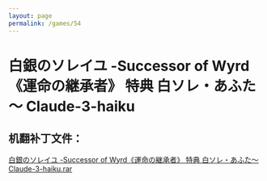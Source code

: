 ```yaml
---
layout: page
permalink: /games/54
---
```



# 白銀のソレイユ -Successor of Wyrd《運命の継承者》 特典 白ソレ・あふた～ Claude-3-haiku

## 机翻补丁文件：

[白銀のソレイユ -Successor of Wyrd《運命の継承者》 特典 白ソレ・あふた～ Claude-3-haiku.rar](../resources/%E7%99%BD%E9%8A%80%E3%81%AE%E3%82%BD%E3%83%AC%E3%82%A4%E3%83%A6%20-Successor%20of%20Wyrd%E3%80%8A%E9%81%8B%E5%91%BD%E3%81%AE%E7%B6%99%E6%89%BF%E8%80%85%E3%80%8B%20%E7%89%B9%E5%85%B8%20%E7%99%BD%E3%82%BD%E3%83%AC%E3%83%BB%E3%81%82%E3%81%B5%E3%81%9F%EF%BD%9E%20Claude-3-haiku.rar)

 

